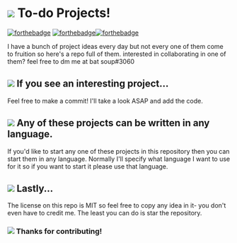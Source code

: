 # <img src='https://api.iconify.design/octicon/light-bulb-16.svg?color=%235865f2&width=40&height=40'/> To-do Projects!
[![forthebadge](https://forthebadge.com/images/badges/made-with-markdown.svg)](https://forthebadge.com) [![forthebadge](https://forthebadge.com/images/badges/made-with-python.svg)](https://forthebadge.com)[![forthebadge](https://forthebadge.com/images/badges/uses-git.svg)](https://forthebadge.com)

I have a bunch of project ideas every day but not every one of them come to fruition so here's a repo full of them. 
interested in collaborating in one of them? feel free to dm me at bat soup#3060

## <img src='https://api.iconify.design/octicon/git-pull-request-16.svg?color=%235865f2&width=30&height=30'/> If you see an interesting project...
Feel free to make a commit! I'll take a look ASAP and add the code.


## <img src='https://api.iconify.design/octicon/file-code-16.svg?color=%235865f2&width=30&height=30'/> Any of these projects can be written in any language.

If you'd like to start any one of these projects in this repository then you can start them in any language. Normally I'll specify what language I want to use for it so if you want to start it please use that language.

## <img src='https://api.iconify.design/octicon/law-16.svg?color=%235865f2&width=30&height=30'/> Lastly...

The license on this repo is MIT so feel free to copy any idea in it- you don't even have to credit me. The least you can do is star the repository.

### <img src='https://api.iconify.design/octicon/repo-16.svg?color=%235865f2&width=16&height=16'/> Thanks for contributing!
